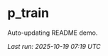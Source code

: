 # p_train

Auto-updating README demo.

<!--START_SECTION:status-->
_Last run: 2025-10-19 07:19 UTC_
<!--END_SECTION:status-->



























































































































































































































































































































































































































































































































































































































































































































































































































































































































































































































































































































































































































































































































